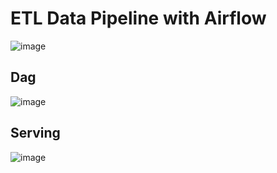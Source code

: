 # ETL Data Pipeline with Airflow

![image](https://github.com/user-attachments/assets/e4106fea-d430-49a6-8de4-03c4ce3f3ecd)

## Dag
![image](https://github.com/user-attachments/assets/e5775b5f-089a-4418-84ac-485e89aa7bb6)

## Serving
![image](https://github.com/user-attachments/assets/d406495d-2958-4ea3-ae42-1f95ef9c3173)

